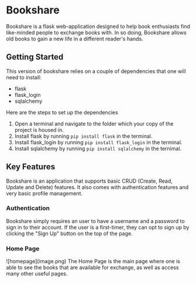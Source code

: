 <h1>Bookshare</h1>
<p> Bookshare is a flask web-application designed to help book enthusiasts find like-minded people to exchange books with. In so doing, Bookshare allows old books to gain a new life in a different reader's hands.</p>

<h2>Getting Started</h2>
This version of bookshare relies on a couple of dependencies that one will need to install:

- flask 
- flask_login
- sqlalchemy

Here are the steps to set up the dependencies
1. Open a terminal and navigate to the folder which your copy of the project is housed in.
2. Install flask by running `pip install flask` in the terminal.
3. Install flask_login by running `pip install flask_login` in the terminal.
4. Install sqlalchemy by running `pip install sqlalchemy` in the ternimal.

<h2>Key Features</h2>
Bookshare is an application that supports basic CRUD (Create, Read, Update and Delete) features. It also comes with authentication features and very basic profile management.

<h3>Authentication</h3>
Bookshare simply requires an user to have a username and a password to sign in to their account. If the user is a first-timer, they can opt to sign up by clicking the "Sign Up" button on the top of the page.

<h3>Home Page</h3>
![homepage](image.png)
The Home Page is the main page where one is able to see the books that are available for exchange, as well as access many other useful pages. 